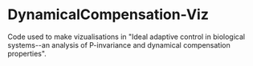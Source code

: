 # DynamicalCompensation-Viz
Code used to make vizualisations in "Ideal adaptive control in biological systems--an analysis of P-invariance and dynamical compensation properties".

